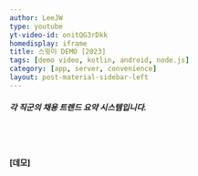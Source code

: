 ```yaml
---
author: LeeJW
type: youtube
yt-video-id: onitQG3rDkk
homedisplay: iframe
title: 스윗미 DEMO [2023]
tags: [demo video, kotlin, android, node.js]
category: [app, server, convenience]
layout: post-material-sidebar-left
---
```

##### 각 직군의 채용 트렌드 요약 시스템입니다.
<br><br>
#### [데모]
